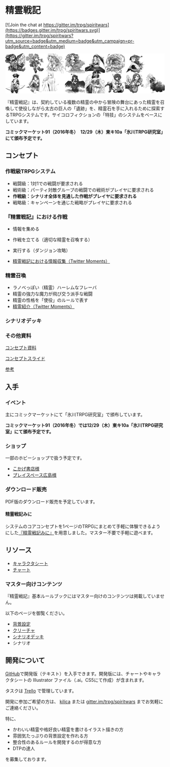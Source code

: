 # 精霊戦記

[![Join the chat at https://gitter.im/trpg/spiritwars](https://badges.gitter.im/trpg/spiritwars.svg)](https://gitter.im/trpg/spiritwars?utm_source=badge&utm_medium=badge&utm_campaign=pr-badge&utm_content=badge)

![精霊一覧](https://github.com/trpg/spiritwars/blob/master/docs/images/list.png?raw=true)

『精霊戦記』は、契約している複数の精霊の中から冒険の舞台にあった精霊を召喚して使役しながら太古の巨人の「遺跡」を、精霊石を手に入れるために探索するTRPGシステムです。サイコロフィクションの「特技」のシステムをベースにしています。

__コミックマーケット91（2016年冬）　12/29（木）東キ10a「氷川TRPG研究室」にて頒布予定です。__

## コンセプト

### 作戦級TRPGシステム

* 戦闘級：1対1での戦闘が要求される
* 戦術級：パーティ対敵グループの戦闘での戦術がプレイヤに要求される
* __作戦級：シナリオ全体を見通した作戦がプレイヤに要求される__
* 戦略級：キャンペーンを通じた戦略がプレイヤに要求される

### 『精霊戦記』における作戦

* 情報を集める
* 作戦を立てる（適切な精霊を召喚する）
* 実行する（ダンジョン攻略）

* [精霊戦記における情報収集（Twitter Moments）](https://twitter.com/i/moments/811565564493582336)

### 精霊召喚

* ラノベっぽい（精霊）ハーレムなフレーバ
* 精霊の強力な魔力が飛び交う派手な戦闘
* 精霊の性格を「使役」のルールで表す
* [精霊紹介（Twitter Moments）](https://twitter.com/i/moments/811926696152530944)

### シナリオデッキ



### その他資料

[コンセプト資料](https://github.com/trpg/spiritwars/blob/master/chart/paper-1.pdf)

[コンセプトスライド](https://docs.google.com/presentation/d/1Zo4HjkYlkvHbaK3ymP7exIP0LSOW21YZO-7a9Qh5mbc/edit?usp=sharing)


[参考](http://trpg-labo.com/labo/page/43)

## 入手

### イベント

主にコミックマーケットにて「氷川TRPG研究室」で頒布しています。

__コミックマーケット91（2016年冬）では12/29（木）東キ10a「氷川TRPG研究室」にて頒布予定です。__

### ショップ

一部のホビーショップで扱う予定です。

* [こかげ書店様](http://shop.cokage.net/)
* [プレイスペース広島様](http://www.ps-hiroshima.com/rpg/index.htm)

### ダウンロード販売

PDF版のダウンロード販売を予定しています。

#### 精霊戦記みに

システムのコアコンセプトを1ページのTRPGにまとめて手軽に体験できるようにした[『精霊戦記みに』](https://github.com/trpg/spiritwars/blob/master/mini/%E7%B2%BE%E9%9C%8A%E6%88%A6%E8%A8%98%E3%81%BF%E3%81%AB.pdf)を用意しました。マスター不要で手軽に遊べます。

## リソース

* [キャラクタシート](https://github.com/trpg/spiritwars/blob/master/chart/charactersheet.pdf)
* [チャート](https://github.com/trpg/spiritwars/blob/master/chart/chart.pdf)

### マスター向けコンテンツ

『精霊戦記』基本ルールブックにはマスター向けのコンテンツは掲載していません。

以下のページを御覧ください。

* [背景設定](http://trpg.github.io/spiritwars/src/7-1-World.html)
* [クリーチャ](http://trpg.github.io/spiritwars/src/7-2-Creatures.html)
* [シナリオデッキ](http://trpg.github.io/spiritwars/src/5-1-Scenario.html)
* シナリオ

## 開発について

[GitHub](https://github.com/trpg/spiritwars)で開発版（テキスト）を入手できます。開発版には、チャートやキャラクタシートの Illustrator ファイル（.ai。CS5にて作成）が含まれます。

タスクは [Trello](https://trello.com/b/qSM7btuM/-) で管理しています。

開発に参加ご希望の方は、 [kilica](https://twitter.com/kilica) または [gitter.im/trpg/spiritwars](https://gitter.im/trpg/spiritwars) までお気軽にご連絡ください。

特に、

* かわいい精霊や格好良い精霊を書けるイラスト描きの方
* 雰囲気たっぷりの背景設定を作れる方
* 整合性のあるルールを開発するのが得意な方
* DTPの達人

を募集しております。
